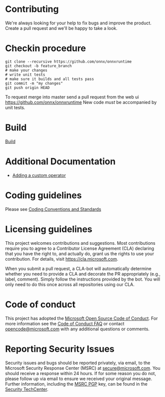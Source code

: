 # Contributing

We're always looking for your help to fix bugs and improve the product. Create a pull request and we'll be happy to take a look.

# Checkin procedure
```
git clone --recursive https://github.com/onnx/onnxruntime
git checkout -b feature_branch
# make your changes
# write unit tests
# make sure it builds and all tests pass
git commit -m "my changes"
git push origin HEAD
```
To request merge into master send a pull request from the web ui
https://github.com/onnx/onnxruntime
New code *must* be accompanied by unit tests.

# Build
[Build](BUILD.md)

# Additional Documentation
   * [Adding a custom operator](docs/AddingCustomOp.md)

# Coding guidelines
Please see [Coding Conventions and Standards](./docs/Coding_Conventions_and_Standards.md)

# Licensing guidelines
This project welcomes contributions and suggestions. Most contributions require you to
agree to a Contributor License Agreement (CLA) declaring that you have the right to,
and actually do, grant us the rights to use your contribution. For details, visit
https://cla.microsoft.com.

When you submit a pull request, a CLA-bot will automatically determine whether you need
to provide a CLA and decorate the PR appropriately (e.g., label, comment). Simply follow the
instructions provided by the bot. You will only need to do this once across all repositories using our CLA.

# Code of conduct
This project has adopted the [Microsoft Open Source Code of Conduct](https://opensource.microsoft.com/codeofconduct/).
For more information see the [Code of Conduct FAQ](https://opensource.microsoft.com/codeofconduct/faq/)
or contact [opencode@microsoft.com](mailto:opencode@microsoft.com) with any additional questions or comments.

# Reporting Security Issues
Security issues and bugs should be reported privately, via email, to the Microsoft Security
Response Center (MSRC) at [secure@microsoft.com](mailto:secure@microsoft.com). You should
receive a response within 24 hours. If for some reason you do not, please follow up via
email to ensure we received your original message. Further information, including the
[MSRC PGP](https://technet.microsoft.com/en-us/security/dn606155) key, can be found in
the [Security TechCenter](https://technet.microsoft.com/en-us/security/default).